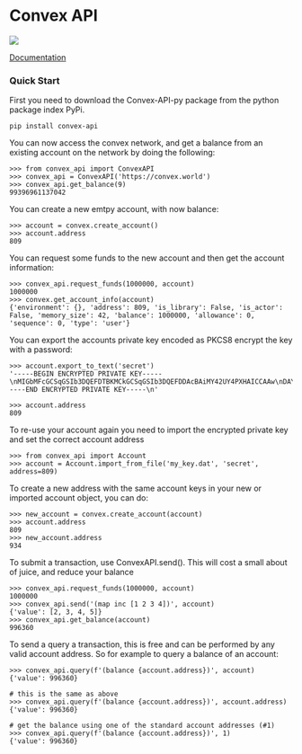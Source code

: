 # Convex API

![](https://github.com/Convex-Dev/convex-api-py/workflows/testing/badge.svg)

[Documentation](https://convex-dev.github.io/convex-api-py)

### Quick Start

First you need to download the Convex-API-py package from the python package index PyPi.

    pip install convex-api

You can now access the convex network, and get a balance from an existing account on the network by doing the following:

    >>> from convex_api import ConvexAPI
    >>> convex_api = ConvexAPI('https://convex.world')
    >>> convex_api.get_balance(9)
    99396961137042

You can create a new emtpy account, with now balance:

    >>> account = convex.create_account()
    >>> account.address
    809

You can request some funds to the new account and then get the account information:

    >>> convex_api.request_funds(1000000, account)
    1000000
    >>> convex.get_account_info(account)
    {'environment': {}, 'address': 809, 'is_library': False, 'is_actor': False, 'memory_size': 42, 'balance': 1000000, 'allowance': 0, 'sequence': 0, 'type': 'user'}


You can export the accounts private key encoded as PKCS8 encrypt the key with a password:

    >>> account.export_to_text('secret')
    '-----BEGIN ENCRYPTED PRIVATE KEY-----\nMIGbMFcGCSqGSIb3DQEFDTBKMCkGCSqGSIb3DQEFDDAcBAiMY42UY4PXHAICCAAw\nDAYIKoZIhvcNAgkFADAdBglghkgBZQMEASoEEJpwDMicGbGj2iSJesktIVYEQBsp\nKMTAHzvUyw8jZRr8WSrmxH7938sjma8XWI6lgd9jwTZzcGamog7p3zatw0Wp+jFK\nKruWAZmIqhBZ/2ezDv8=\n-----END ENCRYPTED PRIVATE KEY-----\n'

    >>> account.address
    809

To re-use your account again you need to import the encrypted private key and set the correct account address

    >>> from convex_api import Account
    >>> account = Account.import_from_file('my_key.dat', 'secret', address=809)

To create a new address with the same account keys in your new or imported account object, you can do:

    >>> new_account = convex.create_account(account)
    >>> account.address
    809
    >>> new_account.address
    934

To submit a transaction, use ConvexAPI.send(). This will cost a small about of juice, and reduce your balance

    >>> convex_api.request_funds(1000000, account)
    1000000
    >>> convex_api.send('(map inc [1 2 3 4])', account)
    {'value': [2, 3, 4, 5]}
    >>> convex_api.get_balance(account)
    996360

To send a query a transaction, this is free and can be performed by any valid account address.
So for example to query a balance of an account:

    >>> convex_api.query(f'(balance {account.address})', account)
    {'value': 996360}

    # this is the same as above
    >>> convex_api.query(f'(balance {account.address})', account.address)
    {'value': 996360}

    # get the balance using one of the standard account addresses (#1)
    >>> convex_api.query(f'(balance {account.address})', 1)
    {'value': 996360}

